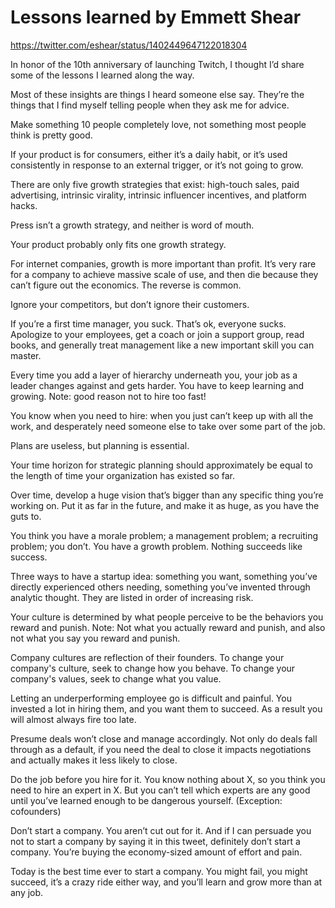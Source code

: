 # Lessons learned by Emmett Shear

https://twitter.com/eshear/status/1402449647122018304

In honor of the 10th anniversary of launching Twitch, I thought I’d share some of the lessons I learned along the way. 

Most of these insights are things I heard someone else say. They’re the things that I find myself telling people when they ask me for advice.

Make something 10 people completely love, not something most people think is pretty good.

If your product is for consumers, either it’s a daily habit, or it’s used consistently in response to an external trigger, or it’s not going to grow.

There are only five growth strategies that exist: high-touch sales, paid advertising, intrinsic virality, intrinsic influencer incentives, and platform hacks. 

Press isn’t a growth strategy, and neither is word of mouth. 

Your product probably only fits one growth strategy. 

For internet companies, growth is more important than profit. It’s very rare for a company to achieve massive scale of use, and then die because they can’t figure out the economics. The reverse is common.

Ignore your competitors, but don’t ignore their customers.

If you’re a first time manager, you suck. That’s ok, everyone sucks. Apologize to your employees, get a coach or join a support group, read books, and generally treat management like a new important skill you can master.

Every time you add a layer of hierarchy underneath you, your job as a leader changes against and gets harder. You have to keep learning and growing. Note: good reason not to hire too fast!

You know when you need to hire: when you just can’t keep up with all the work, and desperately need someone else to take over some part of the job.

Plans are useless, but planning is essential.

Your time horizon for strategic planning should approximately be equal to the length of time your organization has existed so far.

Over time, develop a huge vision that’s bigger than any specific thing you’re working on. Put it as far in the future, and make it as huge, as you have the guts to.

You think you have a morale problem; a management problem; a recruiting problem; you don’t. You have a growth problem. Nothing succeeds like success.

Three ways to have a startup idea: something you want, something you’ve directly experienced others needing, something you’ve invented through analytic thought. They are listed in order of increasing risk.

Your culture is determined by what people perceive to be the behaviors you reward and punish. Note: Not what you actually reward and punish, and also not what you say you reward and punish.

Company cultures are reflection of their founders. To change your company's culture, seek to change how you behave. To change your company's values, seek to change what you value.

Letting an underperforming employee go is difficult and painful. You invested a lot in hiring them, and you want them to succeed. As a result you will almost always fire too late.

Presume deals won’t close and manage accordingly. Not only do deals fall through as a default, if you need the deal to close it impacts negotiations and actually makes it less likely to close.

Do the job before you hire for it. You know nothing about X, so you think you need to hire an expert in X. But you can’t tell which experts are any good until you’ve learned enough to be dangerous yourself. (Exception: cofounders)

Don’t start a company. You aren’t cut out for it. And if I can persuade you not to start a company by saying it in this tweet, definitely don’t start a company. You’re buying the economy-sized amount of effort and pain.

Today is the best time ever to start a company. You might fail, you might succeed, it’s a crazy ride either way, and you’ll learn and grow more than at any job.
